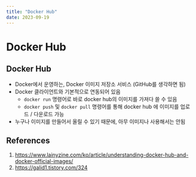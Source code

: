 ```yaml
---
title: "Docker Hub"
date: 2023-09-19
---
```


# Docker Hub

## Docker Hub

- Docker에서 운영하는, Docker 이미지 저장소 서비스 (GitHub를 생각하면 됨)
- Docker 클라이언트와 기본적으로 연동되어 있음
  - `docker run` 명령어로 바로 docker hub의 이미지를 가져다 쓸 수 있음
  - `docker push` 및 `docker pull` 명령어를 통해 docker hub 에 이미지를 업로드 / 다운로드 가능
- 누구나 이미지를 만들어서 올릴 수 있기 때문에, 아무 이미지나 사용해서는 안됨

## References

1. https://www.lainyzine.com/ko/article/understanding-docker-hub-and-docker-official-images/
2. https://galid1.tistory.com/324
